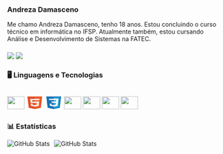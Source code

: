 ### Andreza Damasceno

<p>Me chamo Andreza Damasceno, tenho 18 anos. Estou concluindo o curso técnico em informática no IFSP. Atualmente também, estou cursando Análise e Desenvolvimento de Sistemas na FATEC.</p>

### 

<div> 
  <a href="https://instagram.com/andrezafdamasceno" target="_blank"><img src="https://img.shields.io/badge/-Instagram-%23E4405F?style=for-the-badge&logo=instagram&logoColor=white" target="_blank"></a>
  <a href="www.linkedin.com/in/andrezafdamasceno06" target="_blank"><img src="https://img.shields.io/badge/-LinkedIn-%230077B5?style=for-the-badge&logo=linkedin&logoColor=white" target="_blank"></a> 
</div>
  
### 🖥 Linguagens e Tecnologias

<div style="display: inline_block"><br>
  <img align="center" height="30" width="40" src="https://cdn.jsdelivr.net/gh/devicons/devicon@latest/icons/aftereffects/aftereffects-original.svg" />
  <img align="center" height="30" width="40" src="https://raw.githubusercontent.com/devicons/devicon/master/icons/html5/html5-original.svg">
  <img align="center" height="30" width="40" src="https://raw.githubusercontent.com/devicons/devicon/master/icons/css3/css3-original.svg">
  <img align="center" height="30" width="40" src="https://cdn.jsdelivr.net/gh/devicons/devicon@latest/icons/flutter/flutter-original.svg" />
  <img align="center" height="30" width="40" src="https://cdn.jsdelivr.net/gh/devicons/devicon@latest/icons/dart/dart-original.svg" />
  <img align="center" height="30" width="40" src="https://cdn.jsdelivr.net/gh/devicons/devicon@latest/icons/java/java-plain.svg" />
  <img align="center" height="30" width="40" src="https://cdn.jsdelivr.net/gh/devicons/devicon@latest/icons/cplusplus/cplusplus-original.svg" />
</div>

##

### 📊 Estatísticas

<p>
  <img 
    align="left" alt="GitHub Stats" height="150" style="padding-right: 10px;" 
    src="https://github-readme-stats.vercel.app/api?username=andrwza&show_icons=true&theme=bear&include_all_commits=true&locale=pt-br"/>

  <img 
    align="left" alt="GitHub Stats" height="150" 
    src="https://github-readme-stats.vercel.app/api/top-langs/?username=andrwza&theme=bear&layout=compact&custom_title=Tecnologias&langs_count=9"/>
</p>
